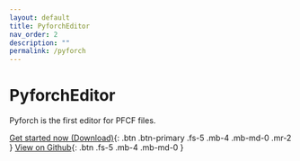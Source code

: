 ```yaml
---
layout: default
title: PyforchEditor
nav_order: 2
description: ""
permalink: /pyforch
---
```


# PyforchEditor
Pyforch is the first editor for PFCF files.

[Get started now (Download)](https://github.com/PythonForChange/PyforchEditor/blob/main/editor.exe?raw=true){: .btn .btn-primary .fs-5 .mb-4 .mb-md-0 .mr-2 } [View on Github](https://github.com/PythonForChange/PyforchEditor){: .btn .fs-5 .mb-4 .mb-md-0 }
